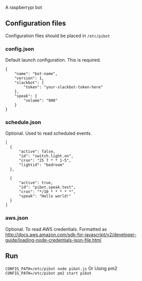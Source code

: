 A raspberrypi bot

## Configuration files 
Configuration files should be placed in ```/etc/pibot```

### config.json 
Default launch configuration. This is required.
```
{
    "name": "bot-name",
    "version": 1,
    "slackbot": {
        "token": "your-slackbot-token-here"
    },
    "speak": {
        "volume": "900"
    }
}
```

### schedule.json
Optional. Used to read scheduled events. 
```
[
  {
      "active": false,
      "id": "switch.light.on",
      "cron": "25 7 * * 1-5",
      "lightid": "bedroom"
  },

  {
      "active": true,
      "id": "pibot.speak.test",
      "cron": "*/10 * * * * *",
      "speak": "Hello world!"
  }
]
```

### aws.json
Optional. To read AWS credentials. Formatted as http://docs.aws.amazon.com/sdk-for-javascript/v2/developer-guide/loading-node-credentials-json-file.html

## Run
```CONFIG_PATH=/etc/pibot node pibot.js```
Or Using pm2
```CONFIG_PATH=/etc/pibot pm2 start pibot```

